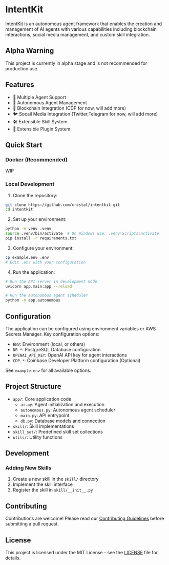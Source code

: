 # IntentKit

IntentKit is an autonomous agent framework that enables the creation and management of AI agents with various capabilities including blockchain interactions, social media management, and custom skill integration.

## Alpha Warning

This project is currently in alpha stage and is not recommended for production use.

## Features

- 🤖 Multiple Agent Support
- 🔄 Autonomous Agent Management
- 🔗 Blockchain Integration (CDP for now, will add more)
- 🐦 Socail Media Integration (Twitter,Telegram for now, will add more)
- 🛠️ Extensible Skill System
- 🔌 Extensible Plugin System

## Quick Start

### Docker (Recommended)
WIP

### Local Development
1. Clone the repository:
```bash
git clone https://github.com/crestal/intentkit.git
cd intentkit
```

2. Set up your environment:
```bash
python -m venv .venv
source .venv/bin/activate  # On Windows use: .venv\Scripts\activate
pip install -r requirements.txt
```

3. Configure your environment:
```bash
cp example.env .env
# Edit .env with your configuration
```

4. Run the application:
```bash
# Run the API server in development mode
uvicorn app.main:app --reload

# Run the autonomous agent scheduler
python -m app.autonomous
```

## Configuration

The application can be configured using environment variables or AWS Secrets Manager. Key configuration options:

- `ENV`: Environment (local, or others)
- `DB_*`: PostgreSQL Database configuration
- `OPENAI_API_KEY`: OpenAI API key for agent interactions
- `CDP_*`: Coinbase Developer Platform configuration (Optional)

See `example.env` for all available options.

## Project Structure

- `app/`: Core application code
  - `ai.py`: Agent initialization and execution
  - `autonomous.py`: Autonomous agent scheduler
  - `main.py`: API entrypoint
  - `db.py`: Database models and connection
- `skill/`: Skill implementations
- `skill_set/`: Predefined skill set collections
- `utils/`: Utility functions

## Development

### Adding New Skills

1. Create a new skill in the `skill/` directory
2. Implement the skill interface
3. Register the skill in `skill/__init__.py`


## Contributing

Contributions are welcome! Please read our [Contributing Guidelines](CONTRIBUTING.md) before submitting a pull request.

## License

This project is licensed under the MIT License - see the [LICENSE](LICENSE) file for details.
